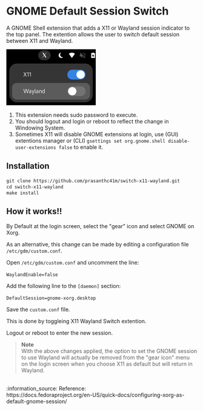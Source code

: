 # GNOME Default Session Switch
A GNOME Shell extension that adds a X11 or Wayland session indicator to the top panel. The extention allows the user to switch default session between X11 and Wayland.

![alt text](img/screenshot.png)

1. This extension needs sudo password to execute.
2. You should logout and login or reboot to reflect the change in Windowing System.
3. Sometimes X11 will disable GNOME extensions at login, use (GUI) extentions manager or (CLI) ```gsettings set org.gnome.shell disable-user-extensions false``` to enable it.

## Installation

```
git clone https://github.com/prasanthc41m/switch-x11-wayland.git
cd switch-x11-wayland
make install
```
## How it works!!
By Default at the login screen, select the "gear" icon and select GNOME on Xorg.

As an alternative, this change can be made by editing a configuration file ```/etc/gdm/custom.conf```.

  Open ```/etc/gdm/custom.conf``` and uncomment the line:

  ```WaylandEnable=false```

  Add the following line to the ```[daemon]``` section:

  ```DefaultSession=gnome-xorg.desktop```

   Save the ```custom.conf``` file.

   This is done by toggleing X11 Wayland Switch extention.

   Logout or reboot to enter the new session.

> **Note**<br>
With the above changes applied, the option to set the GNOME session to use Wayland will actually be removed from the "gear icon" menu on the login screen when you choose X11 as default but will return in Wayland.
<br>
:information_source: Reference:<br>
https://docs.fedoraproject.org/en-US/quick-docs/configuring-xorg-as-default-gnome-session/
